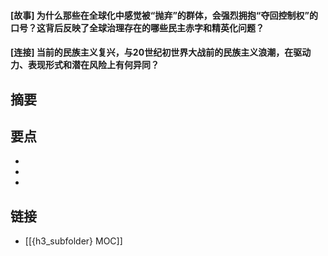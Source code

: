#### [故事] 为什么那些在全球化中感觉被“抛弃”的群体，会强烈拥抱“夺回控制权”的口号？这背后反映了全球治理存在的哪些民主赤字和精英化问题？


#### [连接] 当前的民族主义复兴，与20世纪初世界大战前的民族主义浪潮，在驱动力、表现形式和潜在风险上有何异同？


## 摘要


## 要点

- 
- 
- 

## 链接

- [[{h3_subfolder} MOC]]
